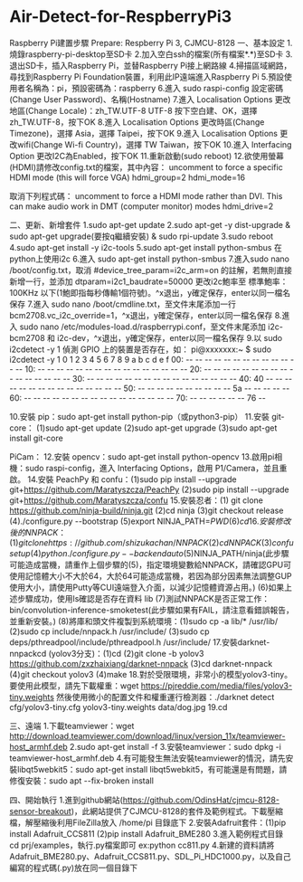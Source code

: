 # Air-Detect-for-RespberryPi3

Raspberry Pi建置步驟
Prepare: Respberry Pi 3, CJMCU-8128
一、基本設定
1.燒錄raspberry-pi-desktop至SD卡
2.加入空白ssh的檔案(所有檔案*.*)至SD卡
3.退出SD卡，插入Raspberry Pi，並替Raspberry Pi接上網路線
4.掃描區域網路，尋找到Raspberry Pi Foundation裝置，利用此IP遠端進入Raspberry Pi
5.預設使用者名稱為：pi，預設密碼為：raspberry
6.進入 sudo raspi-config 設定密碼(Change User Password)、名稱(Hostname)
7.進入 Localisation Options 更改地區(Change Locale)：zh_TW.UTF-8 UTF-8 按下空白建、OK，選擇 zh_TW.UTF-8，按下OK
8.進入 Localisation Options 更改時區(Change Timezone)，選擇 Asia，選擇 Taipei，按下OK
9.進入 Localisation Options 更改wifi(Change Wi-fi Country)，選擇 TW Taiwan，按下OK
10.進入 Interfacing Option 更改I2C為Enabled，按下OK
11.重新啟動(sudo reboot)
12.欲使用螢幕(HDMI)請修改config.txt的檔案，其中內容：
uncomment to force a specific HDMI mode (this will force VGA)
hdmi_group=2
hdmi_mode=16

取消下列程式碼：
uncomment to force a HDMI mode rather than DVI. This can make audio work in
DMT (computer monitor) modes
hdmi_drive=2


二、更新、新增套件
1.sudo apt-get update
2.sudo apt-get -y dist-upgrade & sudo apt-get upgrade(要按q繼續安裝) & sudo rpi-update
3.sudo reboot
4.sudo apt-get install -y i2c-tools
5.sudo apt-get install python-smbus 在python上使用i2c
6.進入 sudo apt-get install python-smbus
7.進入sudo nano /boot/config.txt，取消 #device_tree_param=i2c_arm=on 的註解，若無則直接新增一行，並添加 dtparam=i2c1_baudrate=50000 更改i2c鮑率至 標準鮑率：100KHz 以下(1鮑即指每秒傳輸1個符號)。^x退出，y確定保存，enter以同一檔名保存
7.進入 sudo nano /boot/cmdline.txt，至文件末尾添加一行 bcm2708.vc_i2c_override=1，^x退出，y確定保存，enter以同一檔名保存
8.進入 sudo nano /etc/modules-load.d/raspberrypi.conf，至文件末尾添加 i2c-bcm2708 和 i2c-dev，^x退出，y確定保存，enter以同一檔名保存
9.以 sudo i2cdetect -y 1 偵測 GPIO 上的裝置是否存在，如：
pi@xxxxxxx:~ $ sudo i2cdetect -y 1
     0  1  2  3  4  5  6  7  8  9  a  b  c  d  e  f
00:          -- -- -- -- -- -- -- -- -- -- -- -- --
10: -- -- -- -- -- -- -- -- -- -- -- -- -- -- -- --
20: -- -- -- -- -- -- -- -- -- -- -- -- -- -- -- --
30: -- -- -- -- -- -- -- -- -- -- -- -- -- -- -- --
40: 40 -- -- -- -- -- -- -- -- -- -- -- -- -- -- --
50: -- -- -- -- -- -- -- -- -- -- 5a -- -- -- -- --
60: -- -- -- -- -- -- -- -- -- -- -- -- -- -- -- --
70: -- -- -- -- -- -- 76 --

10.安裝 pip：sudo apt-get install python-pip（或python3-pip）
11.安裝 git-core： (1)sudo apt-get update (2)sudo apt-get upgrade (3)sudo apt-get install git-core

PiCam：
12.安裝 opencv：sudo apt-get install python-opencv
13.啟用pi相機：sudo raspi-config，進入 Interfacing Options，啟用 P1/Camera，並且重啟。
14.安裝 PeachPy  和  confu：(1)sudo pip install --upgrade git+https://github.com/Maratyszcza/PeachPy (2)sudo pip install --upgrade git+https://github.com/Maratyszcza/confu
15.安裝忍者：(1) git clone https://github.com/ninja-build/ninja.git (2)cd ninja (3)git checkout release (4)./configure.py --bootstrap (5)export NINJA_PATH=$PWD (6)cd
16.安裝修改後的 NNPACK：(1)git clone https://github.com/shizukachan/NNPACK (2)cd NNPACK (3)confu setup (4)python ./configure.py --backend auto (5)$NINJA_PATH/ninja(此步驟可能造成當機，請重作上個步驟的(5)，指定環境變數給NNPACK，請確認GPU可使用記憶體大小不大於64，大於64可能造成當機，若因為部分因素無法調整GUP使用大小，請使用Putty等CUI遠端登入介面，以減少記憶體資源占用。) (6)如果上述步驟成功，使用ls確認是否存在資料 lib (7)測試NNPACK是否正常工作：bin/convolution-inference-smoketest(此步驟如果有FAIL，請注意看錯誤報告，並重新安裝。) (8)將庫和頭文件複製到系統環境：(1)sudo cp -a lib/* /usr/lib/ (2)sudo cp include/nnpack.h /usr/include/ (3)sudo cp deps/pthreadpool/include/pthreadpool.h /usr/include/
17.安裝darknet-nnpackcd (yolov3分支)：(1)cd (2)git clone -b yolov3 https://github.com/zxzhaixiang/darknet-nnpack (3)cd darknet-nnpack (4)git checkout yolov3 (4)make
18.對於受限環境，非常小的模型yolov3-tiny。要使用此模型，請先下載權重：wget https://pjreddie.com/media/files/yolov3-tiny.weights
然後使用微小的配置文件和權重運行檢測器：./darknet detect cfg/yolov3-tiny.cfg yolov3-tiny.weights data/dog.jpg
19.cd

三、遠端
1.下載teamviewer：wget http://download.teamviewer.com/download/linux/version_11x/teamviewer-host_armhf.deb
2.sudo apt-get install -f
3.安裝teamviewer：sudo dpkg -i teamviewer-host_armhf.deb
4.有可能發生無法安裝teamviewer的情況，請先安裝libqt5webkit5：sudo apt-get install libqt5webkit5，有可能還是有問題，請修復安裝：sudo apt --fix-broken install

四、開始執行
1.進到github網站(https://github.com/OdinsHat/cjmcu-8128-sensor-breakout)，此網站提供了CJMCU-8128的套件及範例程式。下載壓縮檔，解壓縮後利用FileZilla放入 /home/pi 目錄底下
2.安裝Adafruit套件：(1)pip install Adafruit_CCS811 (2)pip install Adafruit_BME280
3.進入範例程式目錄 cd prj/examples，執行.py檔案即可 ex:python cc811.py
4.新建的資料請將Adafruit_BME280.py、Adafruit_CCS811.py、SDL_Pi_HDC1000.py，以及自己編寫的程式碼(.py)放在同一個目錄下
